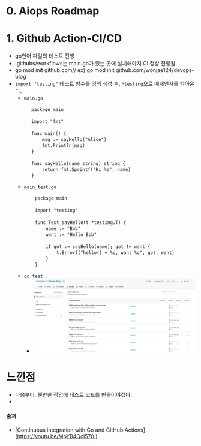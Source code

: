 # 0. Aiops Roadmap


# 1. Github Action-CI/CD
- go언어 파일의 테스트 진행
- .githubs/workflows는 main.go가 있는 곳에 설치해야지 CI 정상 진행됨
- go mod init github.com/<user name>/<repository name> ex) go mod init github.com/wonjae124/devops-blog
- `import "testing"` 테스트 함수를 임의 생성 후, `*testing`으로 매개인자를 받아온다.
    - `main.go`
    ```golang
          package main

          import "fmt"

          func main() {
              msg := sayHello("Alice")
              fmt.Println(msg)
          }

          func sayHello(name string) string {
              return fmt.Sprintf("Hi %s", name)
          }
    
    ```
    - `main_test.go`
        ```golang
            package main

            import "testing"

            func Test_sayHello(t *testing.T) {
                name := "Bob"
                want := "Hello Bob"

                if got := sayHello(name); got != want {
                    t.Errorf("hello() = %q, want %q", got, want)
                }
            }

        ```
     - `go test .`      
        - <img src = "https://github.com/wonjae124/Devops/blob/main/image/%EC%8A%A4%ED%81%AC%EB%A6%B0%EC%83%B7%202023-03-17%2018-27-38.png" width=1200>

# 느낀점
- 다음부터, 웬만한 작업에 테스트 코드를 만들어야겠다.
- 

#### 출처
- [Continuous integration with Go and GitHub Actions]([https://youtu.be/MpYB4Qcl570 ](https://www.alexedwards.net/blog/ci-with-go-and-github-actions))
<br/><br/><br/>
